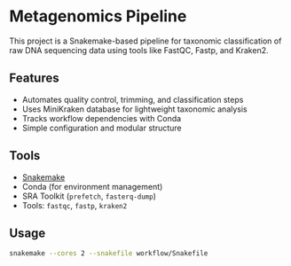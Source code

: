# Metagenomics Pipeline

This project is a Snakemake-based pipeline for taxonomic classification of raw DNA sequencing data using tools like FastQC, Fastp, and Kraken2.

## Features

- Automates quality control, trimming, and classification steps
- Uses MiniKraken database for lightweight taxonomic analysis
- Tracks workflow dependencies with Conda
- Simple configuration and modular structure

## Tools

- [Snakemake](https://snakemake.readthedocs.io)
- Conda (for environment management)
- SRA Toolkit (`prefetch`, `fasterq-dump`)
- Tools: `fastqc`, `fastp`, `kraken2`

## Usage

```bash
snakemake --cores 2 --snakefile workflow/Snakefile
